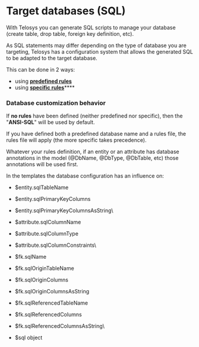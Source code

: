 # Target databases (SQL)

With Telosys you can generate SQL scripts to manage your database (create table, drop table, foreign key definition, etc).

As SQL statements may differ depending on the type of database you are targeting, Telosys has a configuration system that allows the generated SQL to be adapted to the target database.

This can be done in 2 ways:

* using [**predefined rules**](predefined-rules.md)&#x20;
* using [**specific rules**](specific-rules.md)****

### Database customization behavior

If **no rules** have been defined (neither predefined nor specific), then the "**ANSI-SQL**" will be used by default.

If you have defined both a predefined database name and a rules file, the rules file will apply (the more specific takes precedence).

Whatever your rules definition, if an entity or an attribute has database annotations in the model (@DbName, @DbType, @DbTable, etc) those annotations will be used first.

In the templates the database configuration has an influence on:&#x20;

* $entity.sqlTableName&#x20;
* $entity.sqlPrimaryKeyColumns&#x20;
* $entity.sqlPrimaryKeyColumnsAsString\

* $attribute.sqlColumnName&#x20;
* $attribute.sqlColumnType&#x20;
* $attribute.sqlColumnConstraints\

* $fk.sqlName&#x20;
* $fk.sqlOriginTableName&#x20;
* $fk.sqlOriginColumns&#x20;
* $fk.sqlOriginColumnsAsString&#x20;
* $fk.sqlReferencedTableName&#x20;
* $fk.sqlReferencedColumns&#x20;
* $fk.sqlReferencedColumnsAsString\

* $sql object



